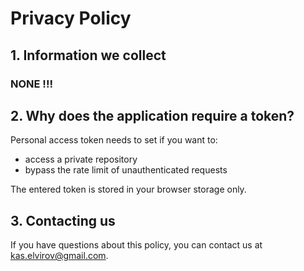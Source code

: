 # Privacy Policy

## 1. Information we collect
### NONE !!!

## 2. Why does the application require a token?

Personal access token needs to set if you want to:
* access a private repository
* bypass the rate limit of unauthenticated requests

The entered token is stored in your browser storage only.

## 3. Contacting us

If you have questions about this policy, you can contact us at [kas.elvirov@gmail.com](mailto:kas.elvirov@gmail.com).
